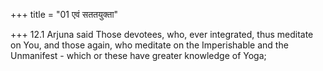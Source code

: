 +++
title = "01 एवं सततयुक्ता"

+++
12.1 Arjuna said Those devotees, who, ever integrated, thus meditate on
You, and those again, who meditate on the Imperishable and the
Unmanifest - which or these have greater knowledge of Yoga;
